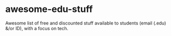 # awesome-edu-stuff
Awesome list of free and discounted stuff available to students (email (.edu) &amp;/or ID), with a focus on tech.
